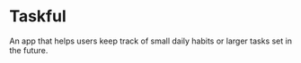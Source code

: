 
# Taskful

An app that helps users keep track of small daily habits or larger tasks 
set in the future.

